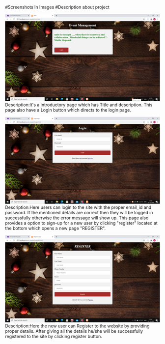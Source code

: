 #Screenshots In Images
#Description about project

![](images/index_page.png)
Description:It's a introductory page which has Title and description. This page also have a Login button which directs to the login page.

![](images/login_page.png)
Description:Here users can login to the site with the proper email_id and password. If the mentioned details are correct then they will be logged in successfully otherwise the error message will show up. This page also provides a option to sign-up for a new user by clicking "register" located at the bottom which opens a new page "REGISTER".

![](images/register_page.png)
Description:Here the new user can Register to the website by providing proper details. After giving all the details he/she will be successfully registered to the site by clicking register button.
